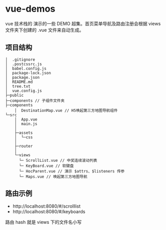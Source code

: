 # vue-demos

vue 技术栈的 演示的一些 DEMO 超集。首页菜单导航及路由注册会根据 views 文件夹下创建的 .vue 文件来自动生成。

## 项目结构

```
│  .gitignore
│  .postcssrc.js
│  babel.config.js
│  package-lock.json
│  package.json
│  README.md
│  tree.txt
│  vue.config.js
├─public
├─components // 子组件文件夹
├─components
    │  DestinationMap.vue // H5唤起第三方地图导航组件
└─src
    │  App.vue
    │  main.js
    │
    ├─assets
    │  └─css
    │
    ├─router
    │
    └─views
      └─ ScrollList.vue // 中奖连续滚动列表
      └─ KeyBoard.vue // 软键盘
      └─ HocParent.vue // 演示 $attrs、$listeners 传参
      └─ Maps.vue // 唤起第三方地图导航
```

## 路由示例

- http://localhost:8080/#/scrolllist
- http://localhost:8080/#/keyboards

路由 hash 就是 views 下的文件名小写
